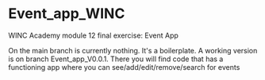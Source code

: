 # Event_app_WINC
WINC Academy module 12 final exercise: Event App

On the main branch is currently nothing. It's a boilerplate.
A working version is on branch Event_app_V0.0.1.
There you will find code that has a functioning app where you can see/add/edit/remove/search for events
